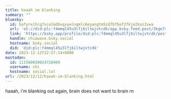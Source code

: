 ```yaml
---
title: haaah im blanking
summary: ""
bluesky:
  id: bafyreihcg7xculmdbvqxywlnqmlc6eyangtm5zd7bfbof2fkjo2koi2vwa
  url: 'at://did:plc:f4mmql45u3lfj6iltwjvtcdk/app.bsky.feed.post/3kge745mp4j2j'
  link: 'https://bsky.app/profile/did:plc:f4mmql45u3lfj6iltwjvtcdk/post/3kge745mp4j2j'
  handle: chiawase.bsky.social
  hostname: bsky.social
  did: 'did:plc:f4mmql45u3lfj6iltwjvtcdk'
date: 2023-12-12T22:57:14+0800
mastodon:
  id: 111568030024728409
  username: chi
  hostname: social.lol
url: /2023/12/12/haaah-im-blanking.html
---
```


haaah, i'm blanking out again, brain does not want to brain rn

